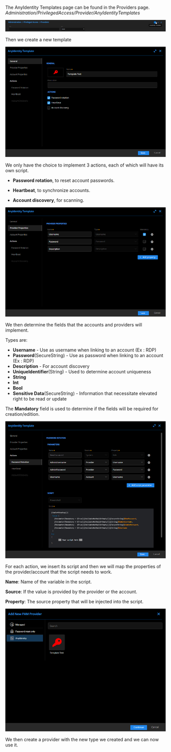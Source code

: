 
The AnyIdentity Templates page can be found in the Providers page.
*Administration/PrivilegedAccess/Provider/AnyIdentityTemplates*

![alt text](./Images/6b59fb3e-9b89-4b76-887b-fe769598462c.png)


Then we create a new template

![alt text](./Images/43998304-fcd3-455e-9727-6b279f40e141.png)

We only have the choice to implement 3 actions, each of which will have its own script.

-   **Password rotation**, to reset account passwords.
    
-   **Heartbeat**, to synchronize accounts.
    
-   **Account discovery**, for scanning.
    
![alt text](./Images/800b4563-d81d-4733-87e0-777846ed7402.png)

We then determine the fields that the accounts and providers will implement.

Types are:

-   **Username** - Use as username when linking to an account (Ex : RDP)
-   **Password**(SecureString)  - Use as password when linking to an account (Ex : RDP)
-   **Description** - For account discovery  
-   **UniqueIdentifier**(String) - Used to determine account uniqueness
-   **String**  
-   **Int**
-   **Bool** 
-   **Sensitive Data**(SecureString) - Information that necessitate elevated right to be read or update

The **Mandatory** field is used to determine if the fields will be required for creation/edition.

![alt text](./Images/7638d41e-4aa4-4a64-b2b4-d39c82459bf7.png)

For each action, we insert its script and then we will map the properties of the provider/account that the script needs to work.

**Name**: Name of the variable in the script.

**Source**: If the value is provided by the provider or the account.

**Property**: The source property that will be injected into the script.

![alt text](./Images/43f7437a-9f04-4a3c-b6e6-748d77d10288.png)

We then create a provider with the new type we created and we can now use it.
